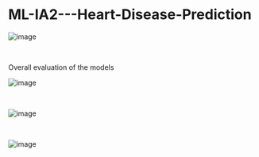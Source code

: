 # ML-IA2---Heart-Disease-Prediction

![image](https://user-images.githubusercontent.com/53979947/141507796-a6b117ce-679a-41f5-b1cd-b2e84645b982.png)

<br>

Overall evaluation of the models

![image](https://user-images.githubusercontent.com/53979947/141507532-583a330f-0c5c-4e1d-8357-adf876a917df.png)

<br>

![image](https://user-images.githubusercontent.com/53979947/141507644-515b6905-c111-441c-bdb6-a801043f1a44.png)


<br>

![image](https://user-images.githubusercontent.com/53979947/141507715-28dea3e2-20a2-4251-b559-8ea2aae4e722.png)



